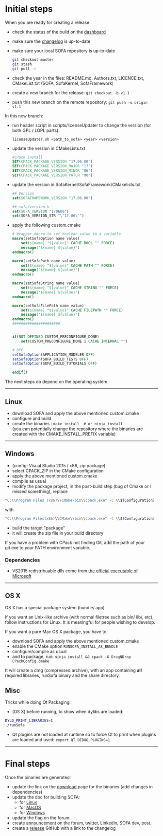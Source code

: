 # Initial steps

When you are ready for creating a release:

*   check the status of the build on the [dashboard](http://www.sofa-framework.org/dash/)
*   make sure the [changelog](https://github.com/sofa-framework/sofa/blob/master/CHANGELOG.md) is up-to-date
*   make sure your local SOFA repository is up-to-date  
    ```bash
    git checkout master  
    git stash  
    git pull -r
    ```
    
*   check the year in the files: README.md, Authors.txt, LICENCE.txt, CMakeList.txt (SOFA, SofaKernel, SofaFramework)
*   create a new branch for the release: `git checkout -b v1.1`
*   push this new branch on the remote repository: `git push -u origin v1.1`

In this new branch:  

*   run header script in scripts/licenseUpdater to change the version (for both GPL / LGPL parts):
    ```
    licenseUpdater.sh <path_to_sofa> <year> <version>
    ```
    
*   update the version in CMakeLists.txt  
    ```cmake
    #CPack install  
    SET(CPACK_PACKAGE_VERSION "17.06.00")  
    SET(CPACK_PACKAGE_VERSION_MAJOR "17")  
    SET(CPACK_PACKAGE_VERSION_MINOR "06")  
    SET(CPACK_PACKAGE_VERSION_PATCH "00")
    ```
    
*   update the version in SofaKernel/SofaFramework/CMakelists.txt
    ```cmake
    ## Version
    set(SOFAFRAMEWORK_VERSION "17.06.00")
    
    ## sofa/version.h
    set(SOFA_VERSION "170600")
    set(SOFA_VERSION_STR "\"17.06\"")
    ```
    
*   apply the following custom.cmake  
    ```cmake
    # Wrapper macro to set boolean value to a variable
    macro(setSofaOption name value)
        set(${name} "${value}" CACHE BOOL "" FORCE)
        message("${name} ${value}")
    endmacro()

    macro(setSofaPath name value)
        set(${name} "${value}" CACHE PATH "" FORCE)
        message("${name} ${value}")
    endmacro()

    macro(setSofaString name value)
        set(${name} "${value}" CACHE STRING "" FORCE)
        message("${name} ${value}")
    endmacro()

    macro(setSofaFilePath name value)
        set(${name} "${value}" CACHE FILEPATH "" FORCE)
        message("${name} ${value}")
    endmacro()
    ######################


    if(NOT DEFINED CUSTOM_PRECONFIGURE_DONE)
        set(CUSTOM_PRECONFIGURE_DONE 1 CACHE INTERNAL "")

    # OFF
    setSofaOption(APPLICATION_MODELER OFF)
    setSofaOption(SOFA_BUILD_TESTS OFF)
    setSofaOption(SOFA_BUILD_TUTORIALS OFF)

    endif()
    ```

The next steps do depend on the operating system.

* * * 

## Linux

*   download SOFA and apply the above mentioned custom.cmake
*   configure and build
*   create the binaries : `make install  # or ninja install`  
    (you can potentially change the repository where the binaries are created with the CMAKE_INSTALL_PREFIX variable)

* * * 

## Windows

-   (config: Visual Studio 2015 / x86, zip package)
-   select CPACK_ZIP in the CMake configuration
-   apply the above mentioned custom.cmake
-   compile as usual
-   modify the package project, in the post-build step (bug of Cmake or
    I missed something), replace  
```bash
"C:\\Program Files (x86)\\CMake\bin\\cpack.exe" -C \\$(Configuration) --config ./CPackConfig.cmake
```  
with  
```bash
"C:\\Program Files(x86)\\CMake\\bin\\cpack.exe" -C \\$(Configuration) --config ./CPackConfig.cmake -G ZIP
```  

-   build the target "package"
-   it will create the zip file in your build directory

If you have a problem with CPack not finding Git, add the path of your
git.exe to your PATH environment variable.

### Dependencies

-   VS2015 redistribuable dlls come from [the official executable of
    Microsoft](https://www.microsoft.com/en-US/download/details.aspx?id=48145)

* * * 

## OS X

OS X has a special package system (bundle/.app)

If you want an Unix-like archive (with normal filetree such as bin/
lib/, etc), follow instructions for Linux. It is meaningful for people
wishing to develop.

If you want a pure Mac OS X package, you have to:

-   download SOFA and apply the above mentioned custom.cmake
-   enable the CMake option `RUNSOFA_INSTALL_AS_BUNDLE`
-   configure/compile as usual
-   and to package, run: `ninja install && cpack -G DragNDrop CPackConfig.cmake`

It will create a dmg (compressed archive), with an app containing
**all** required libraries, runSofa binary and the share directory.

## Misc

Tricks while doing Qt Packaging:

- (OS X) before running, to show when dylibs are loaded:  
```bash
DYLD_PRINT_LIBRARIES=1
./runSofa
```
- Qt plugins are not loaded at runtime so to force Qt to print when plugins are loaded and used: `export QT_DEBUG_PLUGINS=1`

* * * 

# Final steps

Once the binaries are generated:

-   update the link on the [download](https://www.sofa-framework.org/download/) page for the binaries (add changes in dependencies)
-   update the doc for building SOFA:
    -   for [Linux](https://www.sofa-framework.org/community/doc/getting-started/build/linux/)
    -   for [MacOS](https://www.sofa-framework.org/community/doc/getting-started/build/mac-os-x/)
    -   for [Windows](https://www.sofa-framework.org/community/doc/getting-started/build/windows/)
-   update the flag on the forum
-   create [announcement](https://www.sofa-framework.org/community/forum/section/announcements-infos/) on the forum, [twitter](https://twitter.com/SofaFramework), LinkedIn, SOFA dev, post.
-   create a [release](https://github.com/sofa-framework/sofa/releases) GitHub with a link to the changelog
